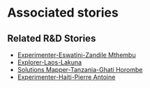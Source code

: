 # Associated stories

<!-- !!DO NOT REMOVE!! start autogenerated hyperlinks -->
## Related R&D Stories
- [Experimenter\-Eswatini\-Zandile Mthembu](/RnD-Archive/stories/?doc=Zandile%20Eswatini_LQ-en-US)
- [Explorer\-Laos\-Lakuna](/RnD-Archive/stories/?doc=30_Lakuna_Laos-en-US)
- [Solutions Mapper\-Tanzania\-Ghati Horombe](/RnD-Archive/stories/?doc=Ghati_edited-en-GB)
- [Experimenter\-Haiti\-Pierre Antoine](/RnD-Archive/stories/?doc=Pierre%20Antoine_LQ-en-US)
<!-- !!DO NOT REMOVE!! end autogenerated hyperlinks -->